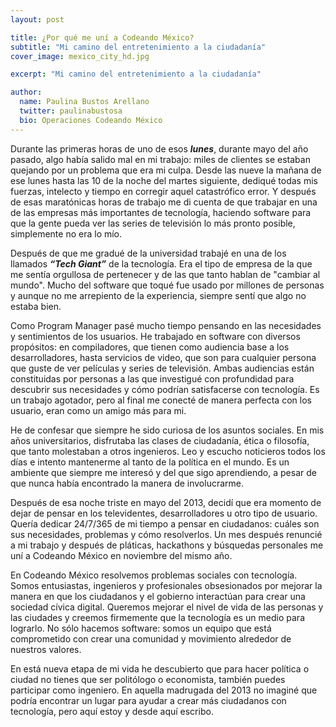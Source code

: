 ```yaml
---
layout: post

title: ¿Por qué me uní a Codeando México?
subtitle: "Mi camino del entretenimiento a la ciudadanía"
cover_image: mexico_city_hd.jpg

excerpt: "Mi camino del entretenimiento a la ciudadanía"

author:
  name: Paulina Bustos Arellano
  twitter: paulinabustosa
  bio: Operaciones Codeando México
---
```


Durante las primeras horas de uno de esos ***lunes***, durante mayo del año pasado,  algo había salido mal en mi trabajo: miles 
de clientes se estaban quejando por un problema que era mi culpa. Desde las nueve la mañana de ese lunes hasta las 10 de 
la noche del martes siguiente, dediqué todas mis fuerzas, intelecto y tiempo en corregir aquel catastrófico error. Y después 
de esas maratónicas horas de trabajo me di cuenta de que trabajar en una de las empresas más importantes de tecnología, 
haciendo software para que la gente pueda ver las series de televisión lo más pronto posible, simplemente no era lo mío.

Después de que me gradué de la universidad trabajé en una de los llamados ***“Tech Giant”***  de la tecnología. Era el 
tipo de empresa de la que me sentía orgullosa de pertenecer y de las que tanto hablan de  "cambiar al mundo". Mucho del 
software que toqué fue usado por millones de personas y aunque no me arrepiento de la experiencia, siempre sentí que algo 
no estaba bien.

Como Program Manager pasé mucho tiempo pensando en las necesidades y sentimientos de los usuarios. He trabajado en software 
con diversos propósitos: en compiladores, que tienen como audiencia base a los desarrolladores, hasta servicios de video, 
que son para cualquier persona que guste de ver películas y series de televisión. Ambas audiencias están constituidas por 
personas a las que investigué con profundidad para descubrir sus necesidades y  cómo podrían satisfacerse con tecnología. 
Es un trabajo agotador, pero al final me conecté de manera perfecta con los usuario, eran como un amigo más para mi.

He de confesar que siempre he sido curiosa de los asuntos sociales. En mis años universitarios, disfrutaba las clases de 
ciudadanía, ética o filosofía, que tanto molestaban a otros ingenieros. Leo y escucho noticieros todos los días e intento 
mantenerme al tanto de la política en el mundo. Es un ambiente que siempre me interesó y del que sigo aprendiendo, a pesar 
de que nunca había encontrado la manera de involucrarme.

Después de esa noche triste en mayo del 2013, decidí que era momento de dejar de pensar en los televidentes, 
desarrolladores u otro tipo de usuario. Quería dedicar 24/7/365 de mi tiempo a pensar en ciudadanos: cuáles son sus 
necesidades, problemas y cómo resolverlos. Un mes después renuncié a mi trabajo y después de pláticas, hackathons y 
búsquedas personales me uní a Codeando México en noviembre del mismo año.

En Codeando México resolvemos problemas sociales con tecnología. Somos entusiastas, ingenieros y profesionales 
obsesionados por mejorar la manera en que los ciudadanos y el gobierno interactúan para crear una sociedad cívica digital. 
Queremos mejorar el nivel de vida de las personas y las ciudades y creemos firmemente que la tecnología es un medio para 
lograrlo. No sólo hacemos software: somos un equipo que está comprometido con crear una comunidad y movimiento alrededor 
de nuestros valores.

En está nueva etapa de mi vida he descubierto que para hacer política o ciudad no tienes que ser politólogo o economista, 
también puedes participar como ingeniero.  En aquella madrugada del 2013 no imaginé que podría encontrar un lugar para 
ayudar a crear más ciudadanos con tecnología, pero aquí estoy y desde aquí escribo.

